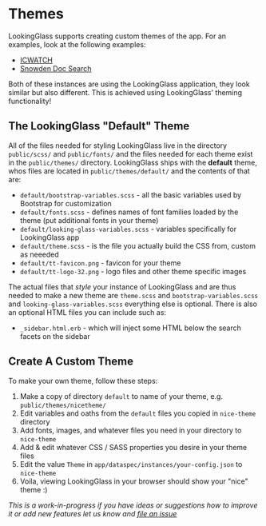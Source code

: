 Themes
======

LookingGlass supports creating custom themes of the app. For an examples, look at the following examples:

 - [ICWATCH](https://icwatch.transparencytoolkit.org)
 - [Snowden Doc Search](https://search.edwardsnowden.com)

Both of these instances are using the LookingGlass application, they look similar but also different. This is achieved using LookingGlass' theming functionality!

## The LookingGlass "Default" Theme

All of the files needed for styling LookingGlass live in the directory `public/scss/` and `public/fonts/` and the files needed for each theme exist in the `public/themes/` directory. LookingGlass ships with the **default** theme, whos files are located in `public/themes/default/` and the contents of that are:

- `default/bootstrap-variables.scss` - all the basic variables used by Bootstrap for customization
- `default/fonts.scss` - defines names of font families loaded by the theme (put additional fonts in your theme)
- `default/looking-glass-variables.scss` - variables specifically for LookingGlass app
- `default/theme.scss` - is the file you actually build the CSS from, custom as neeeded
- `default/tt-favicon.png` - favicon for your theme
- `default/tt-logo-32.png` - logo files and other theme specific images

The actual files that *style* your instance of LookingGlass and are thus needed to make a new theme are `theme.scss` and `bootstrap-variables.scss` and `looking-glass-variables.scss` everything else is optional. There is also an optional HTML files you can include such as:

- `_sidebar.html.erb` - which will inject some HTML below the search facets on the sidebar

## Create A Custom Theme

To make your own theme, follow these steps:

1. Make a copy of directory `default` to name of your theme, e.g. `public/themes/nicetheme/`
2. Edit variables and oaths from the `default` files you copied in `nice-theme` directory
5. Add fonts, images, and whatever files you need in your directory to `nice-theme`
7. Add & edit whatever CSS / SASS properties you desire in your theme files
8. Edit the value `Theme` in `app/dataspec/instances/your-config.json` to `nice-theme`
9. Voila, viewing LookingGlass in your browser should show your "nice" theme :)

*This is a work-in-progress if you have ideas or suggestions how to improve it or add new features let us know and [file an issue](https://github.com/TransparencyToolkit/LookingGlass/issues/new)*
